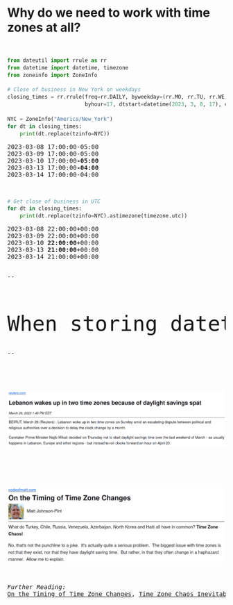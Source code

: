 # Why do we need to work with time zones at all?
<br/>

```python
from dateutil import rrule as rr
from datetime import datetime, timezone
from zoneinfo import ZoneInfo

# Close of business in New York on weekdays
closing_times = rr.rrule(freq=rr.DAILY, byweekday=(rr.MO, rr.TU, rr.WE, rr.TH, rr.FR),
                         byhour=17, dtstart=datetime(2023, 3, 8, 17), count=5)

NYC = ZoneInfo("America/New_York")
for dt in closing_times:
    print(dt.replace(tzinfo=NYC))
```
<pre style="margin-top: 0.5em">
2023-03-08 17:00:00-05:00
2023-03-09 17:00:00-05:00
2023-03-10 17:00:00<b>-05:00</b>
2023-03-13 17:00:00<b>-04:00</b>
2023-03-14 17:00:00-04:00
</pre>
<br/>

```python
# Get close of business in UTC
for dt in closing_times:
    print(dt.replace(tzinfo=NYC).astimezone(timezone.utc))
```
<pre style="margin-top: 0.5em">
2023-03-08 22:00:00+00:00
2023-03-09 22:00:00+00:00
2023-03-10 <b>22:00:00</b>+00:00
2023-03-13 <b>21:00:00</b>+00:00
2023-03-14 21:00:00+00:00
<pre>

--

<div style="font-size: 3rem;">
When storing datetimes where the <em>wall time</em> matters (e.g. meetings), you must store local time, because the mapping between UTC and local time is <em>not stable</em>.</div>

--

<!-- .slide: data-visibility="hidden" -->

<p style="text-align: center">
<img src="images/lebanon_news.png" alt="Lebanon wakes up in two time zones because of daylight savings spat — a news article from reuters about Lebanon changing their time zone at the last minute."
/>

</p>

<p style="text-align: center">
<img src="images/timing_of_timezone_changes.png" alt="A screenshot of the opening paragraph of Matt Johnson-Pint's 'On the Timing of Time Zone Changes'"
/>
</p>

<span><em>Further Reading:</em> 
<a href="https://codeofmatt.com/on-the-timing-of-time-zone-changes/">On the Timing of Time Zone Changes</a>, <a href="https://codeofmatt.com/time-zone-chaos-inevitable-in-egypt/">Time Zone Chaos Inevitable in Egypt</a></span>
